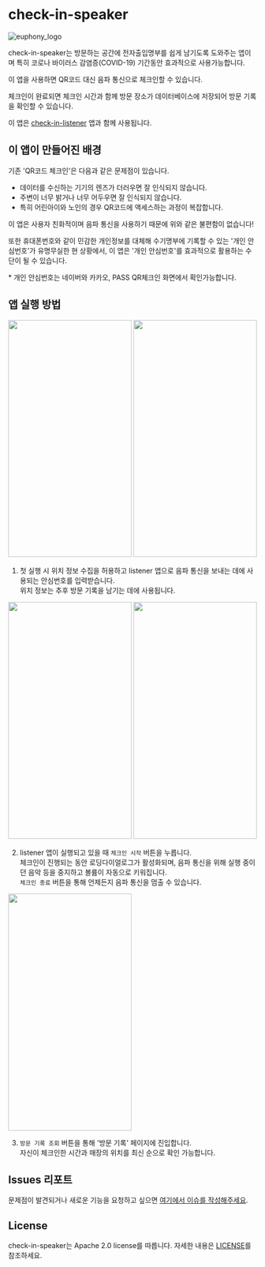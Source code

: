 # check-in-speaker

![euphony_logo](https://user-images.githubusercontent.com/8490058/129358383-14b6f34d-9264-4c49-9538-3ef2e62a6490.png)

check-in-speaker는 방문하는 공간에 전자출입명부를 쉽게 남기도록 도와주는 앱이며 특히 코로나 바이러스 감염증(COVID-19) 기간동안 효과적으로 사용가능합니다.

이 앱을 사용하면 QR코드 대신 음파 통신으로 체크인할 수 있습니다.

체크인이 완료되면 체크인 시간과 함께 방문 장소가 데이터베이스에 저장되어 방문 기록을 확인할 수 있습니다.

이 앱은 [check-in-listener](https://github.com/euphony-io/check-in-listener) 앱과 함께 사용됩니다.

## 이 앱이 만들어진 배경

기존 'QR코드 체크인'은 다음과 같은 문제점이 있습니다.

* 데이터를 수신하는 기기의 렌즈가 더러우면 잘 인식되지 않습니다.
* 주변이 너무 밝거나 너무 어두우면 잘 인식되지 않습니다.
* 특히 어린아이와 노인의 경우 QR코드에 액세스하는 과정이 복잡합니다.

이 앱은 사용자 친화적이며 음파 통신을 사용하기 때문에 위와 같은 불편함이 없습니다!

또한 휴대폰번호와 같이 민감한 개인정보를 대체해 수기명부에 기록할 수 있는 '개인 안심번호'가 유명무실한 현 상황에서, 이 앱은 '개인 안심번호'를 효과적으로 활용하는 수단이 될 수 있습니다.

\* 개인 안심번호는 네이버와 카카오, PASS QR체크인 화면에서 확인가능합니다.

## 앱 실행 방법

<img src="https://user-images.githubusercontent.com/58473522/136418521-673ccc90-9398-4c2f-be9a-6842cd95233a.png"  width="250" height="480"/>  <img src="https://user-images.githubusercontent.com/58473522/136419317-5b4d40d8-2be1-41dc-b3c7-efbe8ca96c76.png"  width="250" height="480"/>

1. 첫 실행 시 위치 정보 수집을 허용하고 listener 앱으로 음파 통신을 보내는 데에 사용되는 안심번호를 입력받습니다.
<br>위치 정보는 추후 방문 기록을 남기는 데에 사용됩니다.

<img src="https://user-images.githubusercontent.com/58473522/136419505-2a0c0d9a-9b3a-4499-92a9-e5af63fe998c.png"  width="250" height="480"/>  <img src="https://user-images.githubusercontent.com/58473522/136421998-5f741d67-39ca-4062-8595-42abe29f75db.png"  width="250" height="480"/>

2. listener 앱이 실행되고 있을 때 `체크인 시작` 버튼을 누릅니다.
<br>체크인이 진행되는 동안 로딩다이얼로그가 활성화되며, 음파 통신을 위해 실행 중이던 음악 등을 중지하고 볼륨이 자동으로 키워집니다.
<br>`체크인 종료` 버튼을 통해 언제든지 음파 통신을 멈출 수 있습니다.

<img src="https://user-images.githubusercontent.com/58473522/136419533-dbc8f7c9-90d8-4652-87a2-fa5e7c34d8ac.png"  width="250" height="480"/>

3. `방문 기록 조회` 버튼을 통해 '방문 기록' 페이지에 진입합니다.
<br>자신이 체크인한 시간과 매장의 위치를 최신 순으로 확인 가능합니다.

## Issues 리포트

문제점이 발견되거나 새로운 기능을 요청하고 싶으면 [여기에서 이슈를 작성해주세요](https://github.com/euphony-io/check-in-speaker/issues/new/choose). 

## License

check-in-speaker는 Apache 2.0 license를 따릅니다. 자세한 내용은 [LICENSE](https://github.com/euphony-io/check-in-speaker/blob/master/LICENSE)를 참조하세요.


